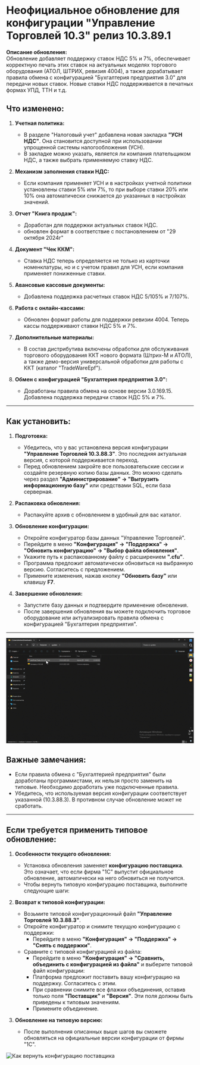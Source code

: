 
# Неофициальное обновление для конфигурации "Управление Торговлей 10.3" релиз 10.3.89.1

**Описание обновления:**  
Обновление добавляет поддержку ставок НДС 5% и 7%, обеспечивает корректную печать этих ставок на актуальных моделях торгового оборудования (АТОЛ, ШТРИХ, ревизия 4004), а также дорабатывает правила обмена с конфигурацией "Бухгалтерия предприятия 3.0" для передачи новых ставок. Новые ставки НДС поддерживается в печатных формах УПД, ТТН и т.д.


## **Что изменено:**

1. **Учетная политика:**  
   - В разделе "Налоговый учет" добавлена новая закладка **"УСН НДС"**. Она становится доступной при использовании упрощенной системы налогообложения (УСН).  
   - В закладке можно указать, является ли компания плательщиком НДС, а также выбрать применяемую ставку НДС.

2. **Механизм заполнения ставки НДС:**  
   - Если компания применяет УСН и в настройках учетной политики установлены ставки 5% или 7%, то при выборе ставки 20% или 10% она автоматически снижается до указанных в настройках значений.

3. **Отчет "Книга продаж":**  
   - Доработан для поддержки актуальных ставок НДС.
   - обновлен формат в соответствие с постановлением от "29 октября 2024г"

4. **Документ "Чек ККМ":**  
   - Ставка НДС теперь определяется не только из карточки номенклатуры, но и с учетом правил для УСН, если компания применяет пониженные ставки.

5. **Авансовые кассовые документы:**  
   - Добавлена поддержка расчетных ставок НДС 5/105% и 7/107%.

6. **Работа с онлайн-кассами:**  
   - Обновлен формат работы для поддержки ревизии 4004. Теперь кассы поддерживают ставки НДС 5% и 7%.

7. **Дополнительные материалы:**  
   - В состав дистрибутива включены обработки для обслуживания торгового оборудования ККТ нового формата (Штрих-М и АТОЛ), а также демо-версия универсальной обработки для работы с ККТ (каталог "TradeWareEpf").

8. **Обмен с конфигурацией "Бухгалтерия предприятия 3.0":**  
   - Доработаны правила обмена на основе версии 3.0.169.15. Добавлена поддержка передачи ставок НДС 5% и 7%.

---

## **Как установить:**

1. **Подготовка:**  
   - Убедитесь, что у вас установлена версия конфигурации **"Управление Торговлей 10.3.88.3"**. Это последняя актуальная версия, с которой поддерживается переход.  
   - Перед обновлением закройте все пользовательские сессии и создайте резервную копию базы данных. Это можно сделать через раздел **"Администрирование" → "Выгрузить информационную базу"** или средствами SQL, если база серверная.

2. **Распаковка обновления:**  
   - Распакуйте архив с обновлением в удобный для вас каталог.

3. **Обновление конфигурации:**  
   - Откройте конфигуратор базы данных "Управление Торговлей".  
   - Перейдите в меню **"Конфигурация" → "Поддержка" → "Обновить конфигурацию" → "Выбор файла обновления"**.  
   - Укажите путь к распакованному файлу с расширением **".cfu"**.  
   - Программа предложит автоматически обновиться на выбранную версию. Согласитесь с предложением.  
   - Примените изменения, нажав кнопку **"Обновить базу"** или клавишу **F7**.

4. **Завершение обновления:**  
   - Запустите базу данных и подтвердите применение обновления.  
   - После завершения обновления вы можете подключить торговое оборудование или актуализировать правила обмена с конфигурацией "Бухгалтерия предприятия".

---

![Как установить](media/how_update.gif)


## **Важные замечания:**

- Если правила обмена с "Бухгалтерией предприятия" были доработаны программистами, их нельзя просто заменить на типовые. Необходимо доработать уже подключенные правила.  
- Убедитесь, что используемая версия конфигурации соответствует указанной (10.3.88.3). В противном случае обновление может не сработать.


---

## **Если требуется применить типовое обновление:**

1. **Особенности текущего обновления:**  
   - Установка обновления заменяет **конфигурацию поставщика**. Это означает, что если фирма "1С" выпустит официальное обновление, автоматически на него обновиться не получится.  
   - Чтобы вернуть типовую конфигурацию поставщика, выполните следующие шаги:

2. **Возврат к типовой конфигурации:**  
   - Возьмите типовой конфигурационный файл **"Управление Торговлей 10.3.88.3"**.  
   - Откройте конфигуратор и снимите текущую конфигурацию с поддержки:  
     - Перейдите в меню **"Конфигурация" → "Поддержка" → "Снять с поддержки"**.  
   - Сравните с типовой конфигурацией из файла:  
     - Перейдите в меню **"Конфигурация" → "Сравнить, объединить с  конфигурацией из файла"** и выберите типовой файл конфигурации:
     - Платформа предложит поставить вашу конфигурацию на поддержку. Согласитесь с этим.  
     - При сравнении снимите все флажки объединения, оставив только поля **"Поставщик"** и **"Версия"**. Эти поля должны быть приведены к типовым значениям.  
     - Примените объединение.  

3. **Обновление на типовую версию:**  
   - После выполнения описанных выше шагов вы сможете обновляться на официальные версии конфигурации от фирмы "1С".  

![Как вернуть конфигурацию поставщика](media/how_return_distrib.gif)